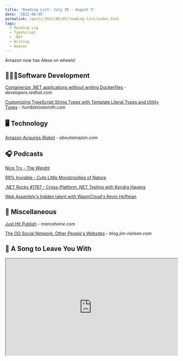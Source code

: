 ```yaml
---
title: 'Reading List: July 30 - August 5'
date: '2022-08-05'
permalink: /posts/2022/08/05/reading-list/index.html
tags:
  - Reading Log
  - TypeScript
  - .NET
  - Writing
  - Amazon
---
```


Amazon now has Alexa on wheels!
<!-- excerpt -->

<div class="reading-log"></div>

## 👨🏼‍💻Software Development

[Containerize .NET applications without writing Dockerfiles](https://developers.redhat.com/articles/2022/08/01/containerize-net-applications-without-writing-dockerfiles) - *developers.redhat.com*

[Customizing TypeScript String Types with Template Literal Types and Utility Types](http://humbletoolsmith.com/2022/08/01/customizing-typescript-string-types-with-template-literal-types-and-utility-types/) - *humbletoolsmith.com*

## 🖥 Technology

[Amazon Acquires iRobot](https://www.aboutamazon.com/news/company-news/amazon-and-irobot-sign-an-agreement-for-amazon-to-acquire-irobot) - *aboutamazon.com*

## 🎧 Podcasts

[Nice Try - The Weight](https://www.curbed.com/2021/11/nice-try-interior-weights-home-exercise.html)

[99% Invisible - Cute Little Monstrosities of Nature](https://99percentinvisible.org/episode/cute-little-monstrosities-of-nature/)

[.NET Rocks #1767 - Cross-Platform .NET Testing with Kendra Havens](https://www.dotnetrocks.com/?show=1767)

[Web Assembly's hidden talent with WasmCloud's Kevin Hoffman](https://www.hanselminutes.com/816/web-assemblys-hidden-talent-with-wasmclouds-kevin-hoffman)

## 🎒 Miscellaneous

[Just Hit Publish](https://marcoheine.com/blog/just-hit-publish/) - *marcoheine.com*

[The OG Social Network: Other People's Websites](https://blog.jim-nielsen.com/2022/other-peoples-websites/) - *blog.jim-nielsen.com*

## 🎵 A Song to Leave You With

<fit-vids>
    <iframe
        width="560"
        height="315"
        src="https://www.youtube.com/embed/HRqSg2PrJpY"
        title="Rise Against - People Live Here"
        allow="accelerometer; autoplay; clipboard-write; encrypted-media; gyroscope; picture-in-picture"
        allowfullscreen></iframe>
</fit-vids>